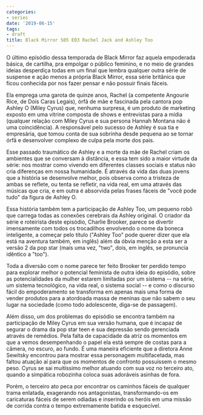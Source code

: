 ```yaml
---
categories:
- series
date: '2019-06-15'
tags:
- draft
title: Black Mirror S05 E03 Rachel Jack and Ashley Too
---
```


O último episódio dessa temporada de Black Mirror faz aquela empoderada básica, de cartilha, pra empolgar o público feminino, e no meio de grandes ideias desperdiça todas em um final que lembra qualquer outra série de suspense e ação menos a própria Black Mirror, essa série britânica que ficou conhecida por nos fazer pensar e não possuir finais fáceis.

Ela emprega uma garota de quinze anos, Rachel (a competente Angourie Rice, de Dois Caras Legais), órfã de mãe e fascinada pela cantora pop Ashley O (Miley Cyrus) que, nenhuma surpresa, é um produto de marketing exposto em uma vitrine composta de shows e entrevistas para a mídia (qualquer relação com Miley Cyrus e sua persona Hannah Montana não é uma coincidência). A responsável pelo sucesso de Ashley é sua tia e empresária, que tomou conta de sua sobrinha desde pequena ao se tornar órfã e desenvolver complexo de culpa pela morte dos pais.

Esse passado traumático de Ashley e a morte da mãe de Rachel criam os ambientes que se conversam à distância, e essa tem sido a maior virtude da série: nos mostrar como vivendo em diferentes classes sociais e status não cria diferenças em nossa humanidade. É através da vida das duas jovens que a história se desenvolve melhor, pois observa como a tristeza de ambas se reflete, ou tenta se refletir, na vida real, em uma através das músicas que cria, e em outra é absorvida pelas frases fáceis de "você pode tudo" da figura de Ashley O.

Essa história também tem a participação de Ashley Too, um pequeno robô que carrega todas as conexões cerebrais da Ashley original. O criador da série e roteirista deste episódio, Charlie Brooker, parece se divertir imensamente com todos os trocadilhos envolvendo o nome da boneca inteligente, a começar pelo título ("Ashley Too" pode querer dizer que ela está na aventura também, em inglês) além da óbvia menção a esta ser a versão 2 da pop star (mais uma vez, "two", dois, em inglês, se pronuncia idêntico a "too").

Toda a diversão com o nome parece ter feito Brooker ter perdido tempo para explorar melhor o potencial feminista de outra ideia do episódio, sobre as potencialidades da mulher estarem limitadas por um sistema -- na série, um sistema tecnológico, na vida real, o sistema social -- e como o discurso fácil do empoderamento se transforma em apenas mais uma forma de vender produtos para a atordoada massa de meninas que não sabem o seu lugar na sociedade (como todo adolescente, diga-se de passagem).

Além disso, um dos problemas do episódio se encontra também na participação de Miley Cyrus em sua versão humana, que é incapaz de segurar o drama da pop star teen e sua depressão sendo gerenciada através de remédios. Pela falta de capacidade da atriz os momentos em que a vemos desempenhando o papel ela está sempre de costas para a câmera, no escuro, ao fundo. É uma maneira eficiente que a diretora Anne Sewitsky encontrou para mostrar essa personagem multifacetada, mas faltou atuação aí para que os momentos de confronto possuíssem o mesmo peso. Cyrus se sai muitíssimo melhor atuando com sua voz no terceiro ato, quando a simpática robozinha coloca suas adoráveis asinhas de fora.

Porém, o terceiro ato peca por encontrar os caminhos fáceis de qualquer trama enlatada, exagerando nos antagonistas, transformando-os em caricaturas fáceis de serem odiadas e inserindo os heróis em uma missão de corrida contra o tempo extremamente batida e esquecível.